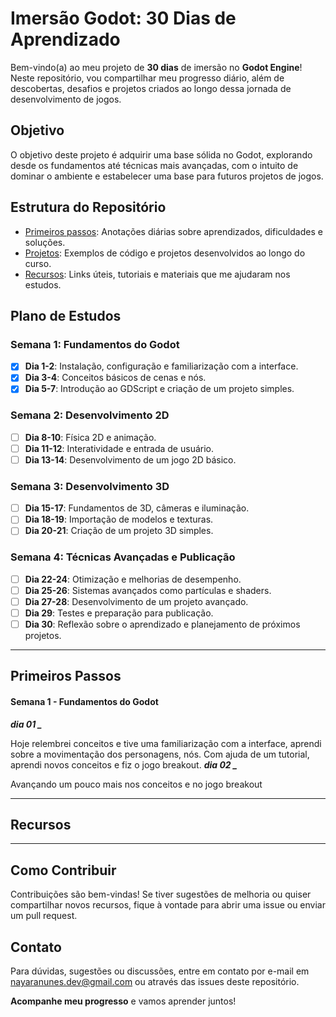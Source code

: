# **Imersão Godot: 30 Dias de Aprendizado**

Bem-vindo(a) ao meu projeto de **30 dias** de imersão no **Godot Engine**! Neste repositório, vou compartilhar meu progresso diário, além de descobertas, desafios e projetos criados ao longo dessa jornada de desenvolvimento de jogos.

## **Objetivo**
O objetivo deste projeto é adquirir uma base sólida no Godot, explorando desde os fundamentos até técnicas mais avançadas, com o intuito de dominar o ambiente e estabelecer uma base para futuros projetos de jogos.

## **Estrutura do Repositório**
- [Primeiros passos](#primeiros-passos): Anotações diárias sobre aprendizados, dificuldades e soluções.
- [Projetos](#projetos): Exemplos de código e projetos desenvolvidos ao longo do curso.
- [Recursos](#recursos): Links úteis, tutoriais e materiais que me ajudaram nos estudos.

## **Plano de Estudos**

### **Semana 1: Fundamentos do Godot**
- [x] **Dia 1-2**: Instalação, configuração e familiarização com a interface.
- [x] **Dia 3-4**: Conceitos básicos de cenas e nós.
- [x] **Dia 5-7**: Introdução ao GDScript e criação de um projeto simples.

### **Semana 2: Desenvolvimento 2D**
- [ ] **Dia 8-10**: Física 2D e animação.
- [ ] **Dia 11-12**: Interatividade e entrada de usuário.
- [ ] **Dia 13-14**: Desenvolvimento de um jogo 2D básico.

### **Semana 3: Desenvolvimento 3D**
- [ ] **Dia 15-17**: Fundamentos de 3D, câmeras e iluminação.
- [ ] **Dia 18-19**: Importação de modelos e texturas.
- [ ] **Dia 20-21**: Criação de um projeto 3D simples.

### **Semana 4: Técnicas Avançadas e Publicação**
- [ ] **Dia 22-24**: Otimização e melhorias de desempenho.
- [ ] **Dia 25-26**: Sistemas avançados como partículas e shaders.
- [ ] **Dia 27-28**: Desenvolvimento de um projeto avançado.
- [ ] **Dia 29**: Testes e preparação para publicação.
- [ ] **Dia 30**: Reflexão sobre o aprendizado e planejamento de próximos projetos.

---
## **Primeiros Passos** 
#### Semana 1 - Fundamentos do Godot

***dia 01 _***

Hoje relembrei conceitos e tive uma familiarização com a interface, aprendi sobre a movimentação dos personagens, nós.
Com ajuda de um tutorial, aprendi novos conceitos e fiz o jogo breakout. 
***dia 02 _***

Avançando um pouco mais nos conceitos e no jogo breakout

---
## **Recursos**



---
## **Como Contribuir**
Contribuições são bem-vindas! Se tiver sugestões de melhoria ou quiser compartilhar novos recursos, fique à vontade para abrir uma issue ou enviar um pull request.

## **Contato**
Para dúvidas, sugestões ou discussões, entre em contato por e-mail em [nayaranunes.dev@gmail.com](mailto:nayaranunes.dev@gmail.com) ou através das issues deste repositório.

**Acompanhe meu progresso** e vamos aprender juntos!
